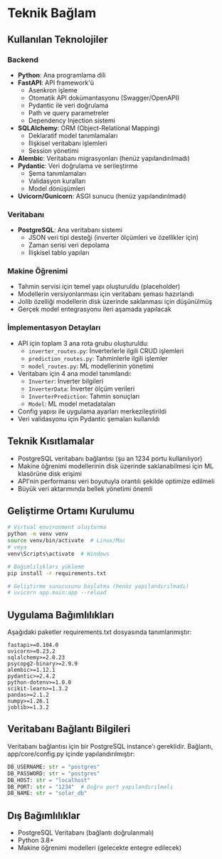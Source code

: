 # Teknik Bağlam

## Kullanılan Teknolojiler

### Backend
- **Python**: Ana programlama dili
- **FastAPI**: API framework'ü
  - Asenkron işleme
  - Otomatik API dokümantasyonu (Swagger/OpenAPI)
  - Pydantic ile veri doğrulama
  - Path ve query parametreler
  - Dependency Injection sistemi
- **SQLAlchemy**: ORM (Object-Relational Mapping)
  - Deklaratif model tanımlamaları
  - İlişkisel veritabanı işlemleri
  - Session yönetimi
- **Alembic**: Veritabanı migrasyonları (henüz yapılandırılmadı)
- **Pydantic**: Veri doğrulama ve serileştirme
  - Şema tanımlamaları
  - Validasyon kuralları
  - Model dönüşümleri
- **Uvicorn/Gunicorn**: ASGI sunucu (henüz yapılandırılmadı)

### Veritabanı
- **PostgreSQL**: Ana veritabanı sistemi
  - JSON veri tipi desteği (inverter ölçümleri ve özellikler için)
  - Zaman serisi veri depolama
  - İlişkisel tablo yapıları

### Makine Öğrenimi
- Tahmin servisi için temel yapı oluşturuldu (placeholder)
- Modellerin versiyonlanması için veritabanı şeması hazırlandı
- Jolib özelliği modellerin disk üzerinde saklanması için düşünülmüş
- Gerçek model entegrasyonu ileri aşamada yapılacak

### İmplementasyon Detayları
- API için toplam 3 ana rota grubu oluşturuldu: 
  - `inverter_routes.py`: İnverterlerle ilgili CRUD işlemleri
  - `prediction_routes.py`: Tahminlerle ilgili işlemler
  - `model_routes.py`: ML modellerinin yönetimi
- Veritabanı için 4 ana model tanımlandı:
  - `Inverter`: İnverter bilgileri
  - `InverterData`: İnverter ölçüm verileri
  - `InverterPrediction`: Tahmin sonuçları
  - `Model`: ML model metadataları
- Config yapısı ile uygulama ayarları merkezileştirildi
- Veri validasyonu için Pydantic şemaları kullanıldı

## Teknik Kısıtlamalar
- PostgreSQL veritabanı bağlantısı (şu an 1234 portu kullanılıyor)
- Makine öğrenimi modellerinin disk üzerinde saklanabilmesi için ML klasörüne disk erişimi
- API'nin performansı veri boyutuyla orantılı şekilde optimize edilmeli
- Büyük veri aktarımında bellek yönetimi önemli

## Geliştirme Ortamı Kurulumu
```bash
# Virtual environment oluşturma
python -m venv venv
source venv/bin/activate  # Linux/Mac
# veya
venv\Scripts\activate  # Windows

# Bağımlılıkları yükleme
pip install -r requirements.txt

# Geliştirme sunucusunu başlatma (henüz yapılandırılmadı)
# uvicorn app.main:app --reload
```

## Uygulama Bağımlılıkları
Aşağıdaki paketler requirements.txt dosyasında tanımlanmıştır:

```
fastapi>=0.104.0
uvicorn>=0.23.2
sqlalchemy>=2.0.23
psycopg2-binary>=2.9.9
alembic>=1.12.1
pydantic>=2.4.2
python-dotenv>=1.0.0
scikit-learn>=1.3.2
pandas>=2.1.2
numpy>=1.26.1
joblib>=1.3.2
```

## Veritabanı Bağlantı Bilgileri
Veritabanı bağlantısı için bir PostgreSQL instance'ı gereklidir. Bağlantı, app/core/config.py içinde yapılandırılmıştır:
```python
DB_USERNAME: str = "postgres"
DB_PASSWORD: str = "postgres"
DB_HOST: str = "localhost"
DB_PORT: str = "1234"  # Doğru port yapılandırılmalı
DB_NAME: str = "solar_db"
```

## Dış Bağımlılıklar
- PostgreSQL Veritabanı (bağlantı doğrulanmalı)
- Python 3.8+
- Makine öğrenimi modelleri (gelecekte entegre edilecek) 